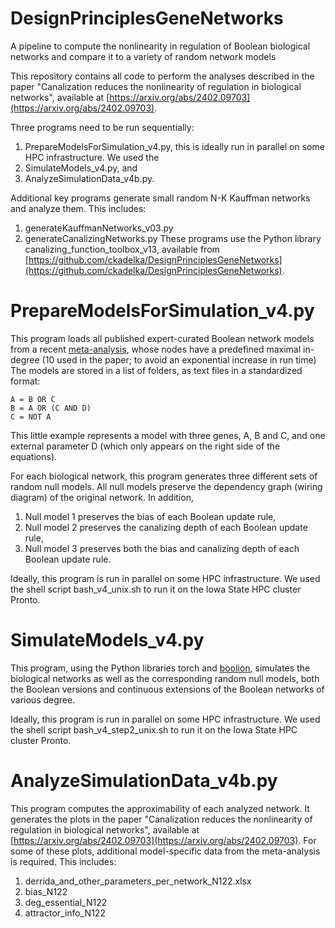 # DesignPrinciplesGeneNetworks
A pipeline to compute the nonlinearity in regulation of Boolean biological networks and compare it to a variety of random network models

This repository contains all code to perform the analyses described in the paper "Canalization reduces the nonlinearity of regulation in biological networks", available at [https://arxiv.org/abs/2402.09703](https://arxiv.org/abs/2402.09703).

Three programs need to be run sequentially:
1. PrepareModelsForSimulation_v4.py, this is ideally run in parallel on some HPC infrastructure. We used the 
2. SimulateModels_v4.py, and
3. AnalyzeSimulationData_v4b.py.

Additional key programs generate small random N-K Kauffman networks and analyze them. This includes:
1. generateKauffmanNetworks_v03.py
2. generateCanalizingNetworks.py
These programs use the Python library canalizing_function_toolbox_v13, available from [https://github.com/ckadelka/DesignPrinciplesGeneNetworks](https://github.com/ckadelka/DesignPrinciplesGeneNetworks).

# PrepareModelsForSimulation_v4.py
This program loads all published expert-curated Boolean network models from a recent [meta-analysis](https://www.science.org/doi/full/10.1126/sciadv.adj0822), whose nodes have a predefined maximal in-degree (10 used in the paper; to avoid an exponential increase in run time) The models are stored in a list of folders, as text files in a standardized format:
```text
A = B OR C
B = A OR (C AND D)
C = NOT A
```
This little example represents a model with three genes, A, B and C, and one external parameter D (which only appears on the right side of the equations).

For each biological network, this program generates three different sets of random null models. All null models preserve the dependency graph (wiring diagram) of the original network. In addition,
1. Null model 1 preserves the bias of each Boolean update rule, 
2. Null model 2 preserves the canalizing depth of each Boolean update rule,
3. Null model 3 preserves both the bias and canalizing depth  of each Boolean update rule.

Ideally, this program is run in parallel on some HPC infrastructure. We used the shell script bash_v4_unix.sh to run it on the Iowa State HPC cluster Pronto.

# SimulateModels_v4.py
This program, using the Python libraries torch and [boolion](https://gitlab.com/smanicka/boolion), simulates the biological networks as well as the corresponding random null models, both the Boolean versions and continuous extensions of the Boolean networks of various degree. 

Ideally, this program is run in parallel on some HPC infrastructure. We used the shell script bash_v4_step2_unix.sh to run it on the Iowa State HPC cluster Pronto.

# AnalyzeSimulationData_v4b.py
This program computes the approximability of each analyzed network. It generates the plots in the paper "Canalization reduces the nonlinearity of regulation in biological networks", available at [https://arxiv.org/abs/2402.09703](https://arxiv.org/abs/2402.09703). For some of these plots, additional model-specific data from the meta-analysis is required. This includes:
1. derrida_and_other_parameters_per_network_N122.xlsx
2. bias_N122
3. deg_essential_N122
4. attractor_info_N122


 

